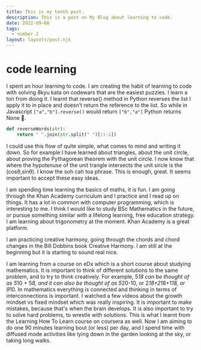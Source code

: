 ```yaml
---
title: This is my tenth post.
description: This is a post on My Blog about learning to code.
date: 2022-09-08
tags:
  - number 2
layout: layouts/post.njk
---
```


# code learning
I spent an hour learning to code. I am creating the habit of learning to code with solving 8kyu kata on codewars that are the easiest puzzles. I learn a ton from doing it. I learnt that reverse() method in Python reverses the list I apply it to in place and doesn’t return the reference to the list. So while in Javascript `["a","b"].reverse()` would return `["b","a"]` Python returns None 🥭.
```py
def reverseWords(str):
    return " ".join(str.split(" ")[::-1])
```

I could use this flow of quite simple, what comes to mind and writing it down. So for example I have learned about triangles, about the unit circle, about proving the Pythagorean theorem with the unit circle. I now know that where the hypotenuse of the unit trangle intersects the unit sircle is the (cosθ,sinθ). I know the soh cah toa phrase. This is enough, great. It seems important to accept these easy ideas.

I am spending time learning the basics of maths, it is fun. I am going through the Khan Academy curriculum and I practice and I read up on things. It has a lot in common with computer programming, which is interesting to me. I think I would like to study BSc Mathematics in the future, or pursue something similar with a lifelong learning, free education strategy. I am learning about trigonometry at the moment. Khan Academy is a great platform.

I am practicing creative harmony, going through the chords and chord changes in the Bill Dobbins book Creative Harmony. I am still at the beginning but it is starting to sound real nice.

I am learning from a course on eDx which is a short course about studying mathematics. It is important to think of different solutions to the same problem, and to try to think creatively. For example, 5*18 can be thought of as 5*10 + 5*8, and it can also be thought of as 5*20-10, or 2*18+2*18+1*18, or 9*10. In mathematics everything is connected and thinking in terms of interconnections is important. I watched a few videos about the growth mindset vs fixed mindset which was really inspiring. It is important to make mistakes, because that's when the brain develops. It is also important to try to solve hard problems, to wrestle with solutions. This is what I learnt from the Learning How To Learn course on coursera as well. Now I am aiming to do one 90 minutes learning bout (or less) per day, and I spend time with diffused mode activities like lying down in the garden looking at the sky, or taking long walks.

